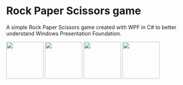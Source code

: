 # Rock Paper Scissors game
A simple Rock Paper Scissors game created with WPF in C# to better understand Windows Presentation Foundation.

<p float="left">
    <img src="Screenshots/SS1.jpg" width="100"> 
    <img src="Screenshots/SS2.jpg" width="100"> 
    <img src="Screenshots/SS3.jpg" width="100"> 
    <img src="Screenshots/SS4.jpg" width="100">
</p>
